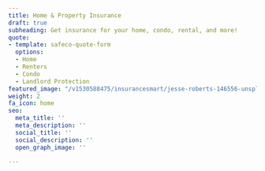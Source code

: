 ```yaml
---
title: Home & Property Insurance
draft: true
subheading: Get insurance for your home, condo, rental, and more!
quote:
- template: safeco-quote-form
  options:
  - Home
  - Renters
  - Condo
  - Landlord Protection
featured_image: "/v1530588475/insurancesmart/jesse-roberts-146556-unsplash%20%281%29.jpg"
weight: 2
fa_icon: home
seo:
  meta_title: ''
  meta_description: ''
  social_title: ''
  social_description: ''
  open_graph_image: ''

---
```

